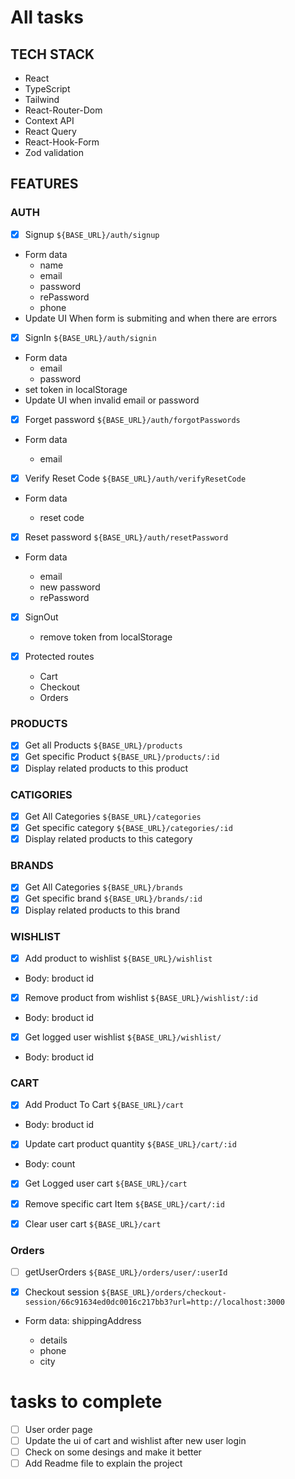 # All tasks

## TECH STACK

- React
- TypeScript
- Tailwind
- React-Router-Dom
- Context API
- React Query
- React-Hook-Form
- Zod validation

## FEATURES

### AUTH

- [x] Signup `${BASE_URL}/auth/signup`
- Form data
  - name
  - email
  - password
  - rePassword
  - phone
- Update UI When form is submiting and when there are errors

- [x] SignIn `${BASE_URL}/auth/signin`
- Form data
  - email
  - password
- set token in localStorage
- Update UI when invalid email or password

- [x] Forget password `${BASE_URL}/auth/forgotPasswords`
- Form data

  - email

- [x] Verify Reset Code `${BASE_URL}/auth/verifyResetCode`
- Form data

  - reset code

- [x] Reset password `${BASE_URL}/auth/resetPassword`
- Form data

  - email
  - new password
  - rePassword

- [x] SignOut

  - remove token from localStorage

- [x] Protected routes
  - Cart
  - Checkout
  - Orders

### PRODUCTS

- [x] Get all Products `${BASE_URL}/products`
- [x] Get specific Product `${BASE_URL}/products/:id`
- [x] Display related products to this product

### CATIGORIES

- [x] Get All Categories `${BASE_URL}/categories`
- [x] Get specific category `${BASE_URL}/categories/:id`
- [x] Display related products to this category

### BRANDS

- [x] Get All Categories `${BASE_URL}/brands`
- [x] Get specific brand `${BASE_URL}/brands/:id`
- [x] Display related products to this brand

### WISHLIST

- [x] Add product to wishlist `${BASE_URL}/wishlist`
- Body: broduct id

- [x] Remove product from wishlist `${BASE_URL}/wishlist/:id`
- Body: broduct id

- [x] Get logged user wishlist `${BASE_URL}/wishlist/`
- Body: broduct id

### CART

- [x] Add Product To Cart `${BASE_URL}/cart`
- Body: broduct id

- [x] Update cart product quantity `${BASE_URL}/cart/:id`
- Body: count

- [x] Get Logged user cart `${BASE_URL}/cart`

- [x] Remove specific cart Item `${BASE_URL}/cart/:id`

- [x] Clear user cart `${BASE_URL}/cart`

### Orders

- [ ] getUserOrders `${BASE_URL}/orders/user/:userId`

- [x] Checkout session `${BASE_URL}/orders/checkout-session/66c91634ed0dc0016c217bb3?url=http://localhost:3000`
- Form data: shippingAddress

  - details
  - phone
  - city

# tasks to complete

- [ ] User order page
- [ ] Update the ui of cart and wishlist after new user login
- [ ] Check on some desings and make it better
- [ ] Add Readme file to explain the project

